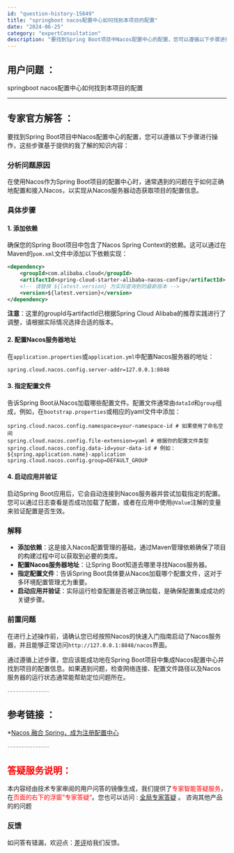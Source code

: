 ```yaml
---
id: "question-history-15849"
title: "springboot nacos配置中心如何找到本项目的配置"
date: "2024-06-25"
category: "expertConsultation"
description: "要找到Spring Boot项目中Nacos配置中心的配置，您可以遵循以下步骤进行操作，这些步骤基于提供的我了解的知识内容：### 分析问题原因在使用Nacos作为Spring Boot项目的配置中心时，通常遇到的问题在于如何正确地配置和接入Nacos，以实现从Nacos服务器动态获取项目的配置信息"
---
```


## 用户问题 ： 
 springboot nacos配置中心如何找到本项目的配置  

---------------
## 专家官方解答 ：

要找到Spring Boot项目中Nacos配置中心的配置，您可以遵循以下步骤进行操作，这些步骤基于提供的我了解的知识内容：

### 分析问题原因
在使用Nacos作为Spring Boot项目的配置中心时，通常遇到的问题在于如何正确地配置和接入Nacos，以实现从Nacos服务器动态获取项目的配置信息。

### 具体步骤

#### 1. 添加依赖
确保您的Spring Boot项目中包含了Nacos Spring Context的依赖。这可以通过在Maven的`pom.xml`文件中添加以下依赖实现：
```xml
<dependency>
    <groupId>com.alibaba.cloud</groupId>
    <artifactId>spring-cloud-starter-alibaba-nacos-config</artifactId>
    <!-- 请替换 ${latest.version} 为实际查询到的最新版本 -->
    <version>${latest.version}</version>
</dependency>
```
**注意**：这里的groupId与artifactId已根据Spring Cloud Alibaba的推荐实践进行了调整，请根据实际情况选择合适的版本。

#### 2. 配置Nacos服务器地址
在`application.properties`或`application.yml`中配置Nacos服务器的地址：
```properties
spring.cloud.nacos.config.server-addr=127.0.0.1:8848
```

#### 3. 指定配置文件
告诉Spring Boot从Nacos加载哪些配置文件。配置文件通常由`dataId`和`group`组成，例如，在`bootstrap.properties`或相应的yaml文件中添加：
```properties
spring.cloud.nacos.config.namespace=your-namespace-id # 如果使用了命名空间
spring.cloud.nacos.config.file-extension=yaml # 根据你的配置文件类型
spring.cloud.nacos.config.data-id=your-data-id # 例如：${spring.application.name}-application
spring.cloud.nacos.config.group=DEFAULT_GROUP
```

#### 4. 启动应用并验证
启动Spring Boot应用后，它会自动连接到Nacos服务器并尝试加载指定的配置。您可以通过日志查看是否成功加载了配置，或者在应用中使用`@Value`注解的变量来验证配置是否生效。

### 解释
- **添加依赖**：这是接入Nacos配置管理的基础，通过Maven管理依赖确保了项目的构建过程中可以获取到必要的类库。
- **配置Nacos服务器地址**：让Spring Boot知道去哪里寻找Nacos服务器。
- **指定配置文件**：告诉Spring Boot具体要从Nacos加载哪个配置文件，这对于多环境配置管理尤为重要。
- **启动应用并验证**：实际运行检查配置是否被正确加载，是确保配置集成成功的关键步骤。

### 前置问题
在进行上述操作前，请确认您已经按照Nacos的快速入门指南启动了Nacos服务器，并且能够正常访问`http://127.0.0.1:8848/nacos`界面。

通过遵循上述步骤，您应该能成功地在Spring Boot项目中集成Nacos配置中心并找到项目的配置信息。如果遇到问题，检查网络连接、配置文件路径以及Nacos服务器的运行状态通常能帮助定位问题所在。


<font color="#949494">---------------</font> 


## 参考链接 ：

*[Nacos 融合 Spring，成为注册配置中心](https://nacos.io/docs/latest/ecology/use-nacos-with-spring)


 <font color="#949494">---------------</font> 
 


## <font color="#FF0000">答疑服务说明：</font> 

本内容经由技术专家审阅的用户问答的镜像生成，我们提供了<font color="#FF0000">专家智能答疑服务</font>，在<font color="#FF0000">页面的右下的浮窗”专家答疑“</font>。您也可以访问 : [全局专家答疑](https://answer.opensource.alibaba.com/docs/intro) 。 咨询其他产品的的问题

### 反馈
如问答有错漏，欢迎点：[差评](https://ai.nacos.io/user/feedbackByEnhancerGradePOJOID?enhancerGradePOJOId=15865)给我们反馈。

